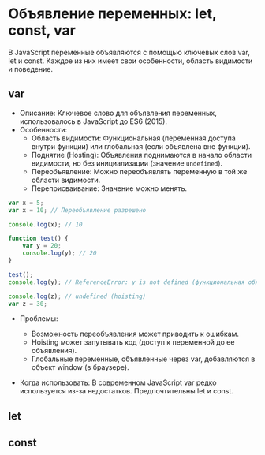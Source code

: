 # Объявление переменных: let, const, var

В JavaScript переменные объявляются с помощью ключевых слов var, let и const.
Каждое из них имеет свои особенности, область видимости и поведение.

## var

* Описание: Ключевое слово для объявления переменных, использовалось в JavaScript до ES6 (2015).
* Особенности:
    * Область видимости: Функциональная (переменная доступа внутри функции) или глобальная (если объявлена вне функции).
    * Поднятие (Hosting): Объявления поднимаются в начало области видимости, но без инициализации (значение
      `undefined`).
    * Переобъявление: Можно переобъявлять переменную в той же области видимости.
    * Переприсваивание: Значение можно менять.

```js
var x = 5;
var x = 10; // Переобъявление разрешено

console.log(x); // 10

function test() {
    var y = 20;
    console.log(y); // 20
}

test();
console.log(y); // ReferenceError: y is not defined (функциональная область видимости)

console.log(z); // undefined (hoisting)
var z = 30;
```

* Проблемы:
    * Возможность переобъявления может приводить к ошибкам.
    * Hoisting может запутывать код (доступ к переменной до ее объявления).
    * Глобальные переменные, объявленные через var, добавляются в объект window (в браузере).

* Когда использовать: В современном JavaScript var редко используется из-за недостатков. Предпочтительны let и const.

## let

## const